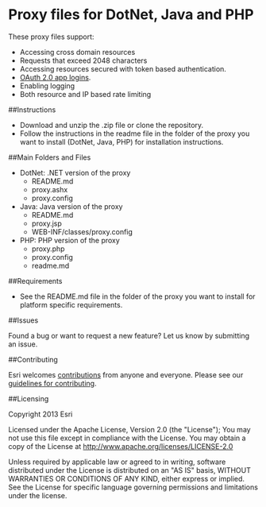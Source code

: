 Proxy files for DotNet, Java and PHP
====================================

These proxy files support:
* Accessing cross domain resources
* Requests that exceed 2048 characters
* Accessing resources secured with token based authentication.
* [OAuth 2.0 app logins](https://developers.arcgis.com/en/authentication).
* Enabling logging
* Both resource and IP based rate limiting

##Instructions

* Download and unzip the .zip file or clone the repository.
* Follow the instructions in the readme file in the folder of the proxy you want to install (DotNet, Java, PHP) for installation instructions.

##Main Folders and Files

* DotNet: .NET version of the proxy
    * README.md
    * proxy.ashx
    * proxy.config
*  Java: Java version of the proxy
    * README.md
    * proxy.jsp
    * WEB-INF/classes/proxy.config
*  PHP: PHP version of the proxy
    * proxy.php
    * proxy.config
    * readme.md

##Requirements

* See the README.md file in the folder of the proxy you want to install for platform specific requirements.

##Issues

Found a bug or want to request a new feature? Let us know by submitting an issue.

##Contributing

Esri welcomes [contributions](CONTRIBUTING.md) from anyone and everyone. Please see our [guidelines for contributing](https://github.com/esri/contributing).

##Licensing

Copyright 2013 Esri

Licensed under the Apache License, Version 2.0 (the "License");
You may not use this file except in compliance with the License.
You may obtain a copy of the License at
http://www.apache.org/licenses/LICENSE-2.0

Unless required by applicable law or agreed to in writing, software distributed under the License is distributed on an "AS IS" basis, WITHOUT WARRANTIES OR CONDITIONS OF ANY KIND, either express or implied. See the License for specific language governing permissions and limitations under the license.


